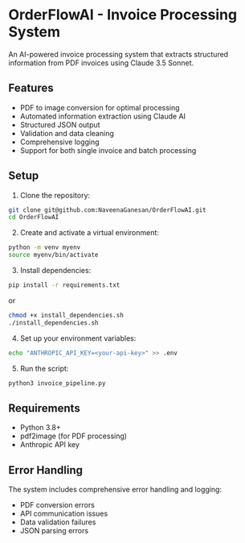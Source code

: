 # OrderFlowAI - Invoice Processing System

An AI-powered invoice processing system that extracts structured information from PDF invoices using Claude 3.5 Sonnet.

## Features

- PDF to image conversion for optimal processing
- Automated information extraction using Claude AI
- Structured JSON output
- Validation and data cleaning
- Comprehensive logging
- Support for both single invoice and batch processing

## Setup

1. Clone the repository:

```bash
git clone git@github.com:NaveenaGanesan/OrderFlowAI.git
cd OrderFlowAI
```

2. Create and activate a virtual environment:

```bash
python -m venv myenv
source myenv/bin/activate
```

3. Install dependencies:

```bash
pip install -r requirements.txt
```

or 

```bash
chmod +x install_dependencies.sh
./install_dependencies.sh
```


4. Set up your environment variables:

```bash
echo "ANTHROPIC_API_KEY=<your-api-key>" >> .env
```

5. Run the script:

```bash
python3 invoice_pipeline.py
```

## Requirements

- Python 3.8+
- pdf2image (for PDF processing)
- Anthropic API key

## Error Handling

The system includes comprehensive error handling and logging:
- PDF conversion errors
- API communication issues
- Data validation failures
- JSON parsing errors